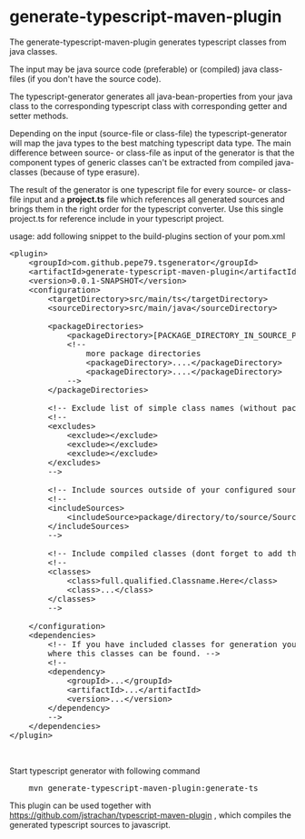 <h1>generate-typescript-maven-plugin</h1>
The generate-typescript-maven-plugin generates typescript classes from java classes.

The input may be java source code (preferable) or (compiled) 
java class-files (if you don't have the source code).

The typescript-generator generates all java-bean-properties from your java class to the corresponding 
typescript class with corresponding getter and setter methods. 

Depending on the input (source-file or class-file) the typescript-generator will map the java types to the 
best matching typescript data type. The main difference between source- or class-file as input of the 
generator is that the component types of generic classes can't be extracted from compiled java-classes 
(because of type erasure).

The result of the generator is one typescript file for every source- or class-file input 
and a <b>project.ts</b> file which references all generated sources and brings them in the 
right order for the typescript converter. Use this single project.ts for reference include in 
your typescript project.

usage:
add following snippet to the build-plugins section of your pom.xml 

<pre>
&lt;plugin&gt;
	&lt;groupId&gt;com.github.pepe79.tsgenerator&lt;/groupId&gt;
	&lt;artifactId&gt;generate-typescript-maven-plugin&lt;/artifactId&gt;
	&lt;version&gt;0.0.1-SNAPSHOT&lt;/version&gt;
	&lt;configuration&gt;
		&lt;targetDirectory&gt;src/main/ts&lt;/targetDirectory&gt;
		&lt;sourceDirectory&gt;src/main/java&lt;/sourceDirectory&gt;
		
		&lt;packageDirectories&gt;
			&lt;packageDirectory&gt;[PACKAGE_DIRECTORY_IN_SOURCE_PATH]&lt;/packageDirectory&gt;
			&lt;!-- 
				more package directories
				&lt;packageDirectory&gt;....&lt;/packageDirectory&gt;
				&lt;packageDirectory&gt;....&lt;/packageDirectory&gt;
			--&gt;
		&lt;/packageDirectories&gt;
		
		&lt;!-- Exclude list of simple class names (without package) --&gt;
		&lt;!--
		&lt;excludes&gt;
			&lt;exclude&gt;&lt;/exclude&gt;
			&lt;exclude&gt;&lt;/exclude&gt;
			&lt;exclude&gt;&lt;/exclude&gt;
		&lt;/excludes&gt;
		--&gt;

		&lt;!-- Include sources outside of your configured source package --&gt;
		&lt;!--
		&lt;includeSources&gt;
			&lt;includeSource&gt;package/directory/to/source/Source.java&lt;/includeSource&gt;
		&lt;/includeSources&gt;
		--&gt;

		&lt;!-- Include compiled classes (dont forget to add the corresponding jar to the plugin dependencies) --&gt;
		&lt;!--
		&lt;classes&gt;
			&lt;class&gt;full.qualified.Classname.Here&lt;/class&gt;
			&lt;class&gt;...&lt;/class&gt;
		&lt;/classes&gt;
		--&gt;
		
	&lt;/configuration&gt;
	&lt;dependencies&gt;
		&lt;!-- If you have included classes for generation you have to configure the corresponding jars, 
		where this classes can be found. --&gt;
		&lt;!--
		&lt;dependency&gt;
			&lt;groupId&gt;...&lt;/groupId&gt;
			&lt;artifactId&gt;...&lt;/artifactId&gt;
			&lt;version&gt;...&lt;/version&gt;
		&lt;/dependency&gt;
		--&gt;
	&lt;/dependencies&gt;
&lt;/plugin&gt;


</pre>

Start typescript generator with following command
<pre>
	mvn generate-typescript-maven-plugin:generate-ts
</pre>

This plugin can be used together with https://github.com/jstrachan/typescript-maven-plugin , which 
compiles the generated typescript sources to javascript.
 
